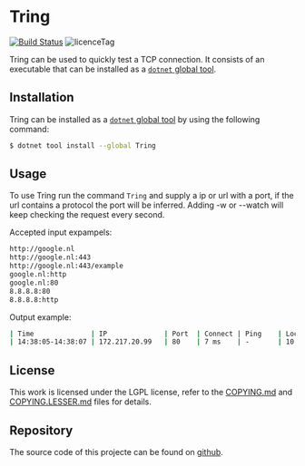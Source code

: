 # Tring

[![Build Status](https://dev.azure.com/basbossink0470/Tring/_apis/build/status/hightechict.Tring?branchName=develop)](https://dev.azure.com/basbossink0470/Tring/_build/latest?definitionId=2&branchName=develop)
![licenceTag](https://img.shields.io/github/license/hightechict/Tring.svg)

Tring can be used to quickly test a TCP connection.
It consists of an executable that can be installed as a [`dotnet` global tool][globalTool].

## Installation

Tring can be installed as a [`dotnet` global tool][globalTool] by using the following command:

```bash
$ dotnet tool install --global Tring
```

## Usage

To use Tring run the command `Tring` and supply a ip or url with a port, if the url contains a protocol the port will be inferred.
Adding -w or --watch will keep checking the request every second.

Accepted input expampels:
```bash
http://google.nl
http://google.nl:443
http://google.nl:443/example
google.nl:http
google.nl:80
8.8.8.8:80
8.8.8.8:http
```

Output example:

```bash
| Time              | IP              | Port  | Connect | Ping    | Local Interface | Protocol | Hostname
| 14:38:05-14:38:07 | 172.217.20.99   | 80    | 7 ms    | -       | 10.100.100.112  | http     | google.nl
```

## License

This work is licensed under the LGPL license, refer to the [COPYING.md][license] and [COPYING.LESSER.md][licenseExtension] files for details.

## Repository

The source code of this projecte can be found on [github](https://github.com/hightechict/Tring).

[license]: https://raw.githubusercontent.com/hightechict/Tring/develop/COPYING
[licenseExtension]: https://raw.githubusercontent.com/hightechict/Tring/develop/COPYING.LESSER
[globalTool]: https://docs.microsoft.com/en-us/dotnet/core/tools/global-tools
